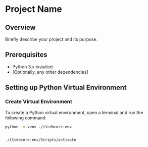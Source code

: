 # Project Name

## Overview

Briefly describe your project and its purpose.

## Prerequisites

- Python 3.x installed
- [Optionally, any other dependencies]

## Setting up Python Virtual Environment

### Create Virtual Environment

To create a Python virtual environment, open a terminal and run the following command:

```bash
python -m venv ./ilcdbcore-env


./ilcdbcore-env/Scripts/activate